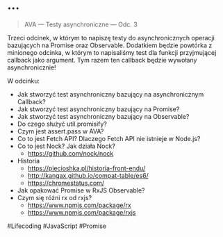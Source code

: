 # ...

> AVA — Testy asynchroniczne — Odc. 3

Trzeci odcinek, w którym to napiszę testy do asynchronicznych operacji bazujących na Promise oraz Observable. Dodatkiem będzie powtórka z minionego odcinka, w którym to napisaliśmy test dla funkcji przyjmującej callback jako argument. Tym razem ten callback będzie wywołany asynchronicznie!

W odcinku:

* Jak stworzyć test asynchroniczny bazujący na asynchronicznym Callback?
* Jak stworzyć test asynchroniczny bazujący na Promise?
* Jak stworzyć test asynchroniczny bazujący na Observable?
* Do czego służyć util.promisify?
* Czym jest assert.pass w AVA?
* Co to jest Fetch API? Dlaczego Fetch API nie istnieje w Node.js?
* Co to jest Nock? Jak działa Nock?
  + https://github.com/nock/nock
* Historia
  + https://piecioshka.pl/historia-front-endu/
  + http://kangax.github.io/compat-table/es6/
  + https://chromestatus.com/
* Jak opakować Promise w RxJS Observable?
* Czym się różni rx od rxjs?
  + https://www.npmjs.com/package/rx
  + https://www.npmjs.com/package/rxjs

#Lifecoding #JavaScript #Promise
